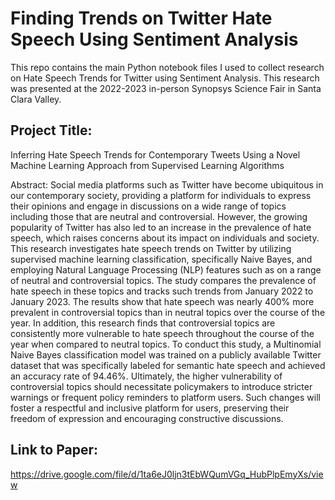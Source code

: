 # Finding Trends on Twitter Hate Speech Using Sentiment Analysis

This repo contains the main Python notebook files I used to collect research on Hate Speech Trends for Twitter using Sentiment Analysis.
This research was presented at the 2022-2023 in-person Synopsys Science Fair in Santa Clara Valley.

## Project Title:
Inferring Hate Speech Trends for Contemporary Tweets Using a Novel Machine Learning Approach from Supervised Learning Algorithms

Abstract: Social media platforms such as Twitter have become ubiquitous in our contemporary society, providing a platform for individuals to express their opinions and engage in discussions on a wide range of topics including those that are neutral and controversial. However, the growing popularity of Twitter has also led to an increase in the prevalence of hate speech, which raises concerns about its impact on individuals and society. This research investigates hate speech trends on Twitter by utilizing supervised machine learning classification, specifically Naive Bayes, and employing Natural Language Processing (NLP) features such as on a range of neutral and controversial topics. The study compares the prevalence of hate speech in these topics and tracks such trends from January 2022 to January 2023. The results show that hate speech was nearly 400% more prevalent in controversial topics than in neutral topics over the course of the year. In addition, this research finds that controversial topics are consistently more vulnerable to hate speech throughout the course of the year when compared to neutral topics. To conduct this study, a Multinomial Naive Bayes classification model was trained on a publicly available Twitter dataset that was specifically labeled for semantic hate speech and achieved an accuracy rate of 94.46%. Ultimately, the higher vulnerability of controversial topics should necessitate policymakers to introduce stricter warnings or frequent policy reminders to platform users. Such changes will foster a respectful and inclusive platform for users, preserving their freedom of expression and encouraging constructive discussions.

## Link to Paper:
https://drive.google.com/file/d/1ta6eJ0ljn3tEbWQumVGq_HubPlpEmyXs/view
